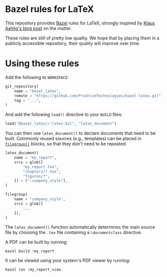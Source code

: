# Bazel rules for LaTeX

This repository provides [Bazel](https://bazel.build/) rules for LaTeX,
strongly inspired by [Klaus Aehlig's blog post](http://www.linta.de/~aehlig/techblog/2017-02-19.html)
on the matter.

These rules are still of pretty low quality. We hope that by placing
them in a publicly accessible repository, their quality will improve
over time.

# Using these rules

Add the following to `WORKSPACE`:

```python
git_repository(
    name = "bazel_latex",
    remote = "https://github.com/ProdriveTechnologies/bazel-latex.git",
    tag = "...",
)
```

And add the following `load()` directive to your `BUILD` files:

```python
load("@bazel_latex//:latex.bzl", "latex_document")
```

You can then use `latex_document()` to declare documents that need to be
built. Commonly reused sources (e.g., templates) can be placed in
[`filegroup()`](https://docs.bazel.build/versions/master/be/general.html#filegroup)
blocks, so that they don't need to be repeated.

```python
latex_document(
    name = "my_report",
    srcs = glob([
        "my_report.tex",
        "chapters/*.tex",
        "figures/*",
    ]) + [":company_style"],
)

filegroup(
    name = "company_style",
    srcs = glob([
        ...
    ]),
)
```

The `latex_document()` function automatically determines the main source
file by choosing the `.tex` file containing a `\documentclass` directive.

A PDF can be built by running:

```
bazel build :my_report
```

It can be viewed using your system's PDF viewer by running:

```
bazel run :my_report_view
```

